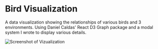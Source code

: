# Bird Visualization

A data visualization showing the relationships of various birds and 3 environments. Using Daniel Caldas' React D3 Graph package and a modal system I wrote to display various details. 

![Screenshot of Vizualization](https://www.chrismojekwu.com/static/media/BirdsDesk.a891b419.png)